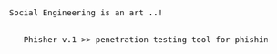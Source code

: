 <pre> 
      Social Engineering is an art ..!
      
      
         Phisher v.1 >> penetration testing tool for phishing attacks, Works on Linux,coded By <b> Mahdi Jaber <a href="https://github.com/Mr6MJT">[Mr MJT]</a></b> only.
</pre>

